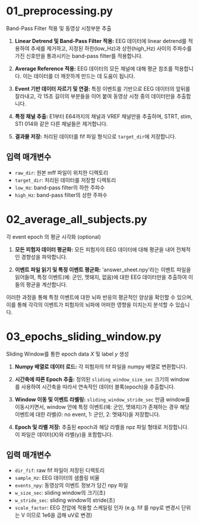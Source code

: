 

# 01_preprocessing.py
Band-Pass Filter 적용 및 동영상 시청부분 추출

1. **Linear Detrend 및 Band-Pass Filter 적용:** 
   EEG 데이터에 linear detrend를 적용하여 추세를 제거하고, 지정된 하한(low_Hz)과 상한(high_Hz) 사이의 주파수를 가진 신호만을 통과시키는 band-pass filter를 적용합니다.

2. **Average Reference 적용:**
   EEG 데이터의 모든 채널에 대해 평균 참조를 적용합니다. 이는 데이터를 더 깨끗하게 만드는 데 도움이 됩니다.

3. **Event 기반 데이터 자르기 및 연결:**
   특정 이벤트를 기반으로 EEG 데이터의 앞뒤를 잘라내고, 각 15초 길이의 부분들을 이어 붙여 동영상 시청 중의 데이터만을 추출합니다.

4. **특정 채널 추출:**
   E1부터 E64까지의 채널과 VREF 채널만을 추출하며, STRT, stim, STI 014와 같은 다른 채널들은 제거합니다.

5. **결과물 저장:**
   처리된 데이터를 fif 파일 형식으로 `target_dir`에 저장합니다.

## 입력 매개변수
- `raw_dir`: 원본 mff 파일이 위치한 디렉토리
- `target_dir`: 처리된 데이터를 저장할 디렉토리
- `low_Hz`: band-pass filter의 하한 주파수
- `high_Hz`: band-pass filter의 상한 주파수


# 02_average_all_subjects.py
각 event epoch 의 평균 시각화 (optional)

1. **모든 피험자 데이터 평균화:**
   모든 피험자의 EEG 데이터에 대해 평균을 내어 전체적인 경향성을 파악합니다.

2. **이벤트 파일 읽기 및 특정 이벤트 평균화:**
   'answer_sheet.npy'라는 이벤트 파일을 읽어들여, 특정 이벤트(예: 군인, 멧돼지, 없음)에 대한 EEG 데이터만을 추출하여 이들의 평균을 계산합니다.

이러한 과정을 통해 특정 이벤트에 대한 뇌파 반응의 평균적인 양상을 확인할 수 있으며, 이를 통해 각각의 이벤트가 피험자의 뇌파에 어떠한 영향을 미치는지 분석할 수 있습니다.

# 03_epochs_sliding_window.py
Sliding Window를 통한 epoch data $X$ 및 label $y$ 생성

1. **Numpy 배열로 데이터 로드:**
   각 피험자의 fif 파일을 numpy 배열로 변환합니다.

2. **시간축에 따른 Epoch 추출:**
   정의된 `sliding_window_size_sec` 크기의 window를 사용하여 시간축을 따라서 연속적인 데이터 블록(epoch)을 추출합니다.

3. **Window 이동 및 이벤트 라벨링:**
   `sliding_window_stride_sec` 만큼 window를 이동시키면서, window 안에 특정 이벤트(예: 군인, 멧돼지)가 존재하는 경우 해당 이벤트에 대한 라벨(0: no event, 1: 군인, 2: 멧돼지)을 저장합니다.

4. **Epoch 및 라벨 저장:**
   추출된 epoch과 해당 라벨을 npz 파일 형태로 저장합니다. 이 파일은 데이터(X)와 라벨(y)을 포함합니다.

## 입력 매개변수
- `dir_fif`: raw fif 파일이 저장된 디렉토리
- `sample_Hz`: EEG 데이터의 샘플링 비율
- `events_npy`: 동영상의 이벤트 정보가 담긴 npy 파일
- `w_size_sec`: sliding window의 크기(초)
- `w_stride_sec`: sliding window의 stride(초)
- `scale_factor`: EEG 전압에 적용할 스케일링 인자 (e.g. fif 를 npy로 변경시 단위는 V 이므로 1e6을 곱해 uV로 변경)